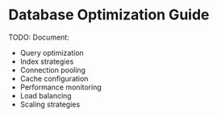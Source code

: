 # Database Optimization Guide

TODO: Document:
- Query optimization
- Index strategies
- Connection pooling
- Cache configuration
- Performance monitoring
- Load balancing
- Scaling strategies